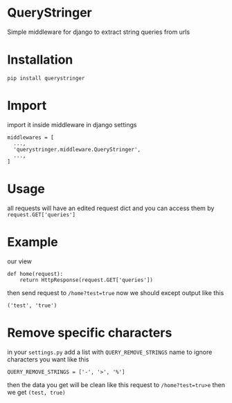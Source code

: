 # QueryStringer
Simple middleware for django to extract string queries from urls

# Installation
```
pip install querystringer
```

# Import
import it inside middleware in django settings
```
middlewares = [
  ...,
  'querystringer.middleware.QueryStringer',
  ...,
]
```

# Usage
all requests will have an edited request dict
and you can access them by `request.GET['queries']`

# Example
our view
```
def home(request):
    return HttpResponse(request.GET['queries'])
```
then send request to `/home?test=true`
now we should except output like this
```
('test', 'true')
```

# Remove specific characters
in your `settings.py` add a list with `QUERY_REMOVE_STRINGS` name
to ignore characters you want
like this
```
QUERY_REMOVE_STRINGS = ['-', '>', '%']
```
then the data you get will be clean
like this
request to `/home?test=tru>e`
then we get `(test, true)`
